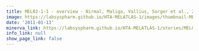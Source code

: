 ```yaml
---
title: MEL02-1-1 - overview - Nirmal, Maliga, Vallius, Sorger et al., 2021
image: https://labsyspharm.github.io/HTA-MELATLAS-1/images/thumbnail-MEL02-1-1-overview.jpg
date: '2011-01-13'
minerva_link: https://labsyspharm.github.io/HTA-MELATLAS-1/stories/MEL02-1-1-overview.html
info_link: null
show_page_link: false
---
```

